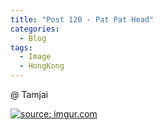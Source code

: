 ```yaml
---
title: "Post 120 - Pat Pat Head"
categories:
  - Blog
tags:
  - Image
  - HongKong
---
```


@ Tamjai 

<a href="https://imgur.com/m5Iv6Oj"><img src="https://i.imgur.com/m5Iv6Oj.jpg" title="source: imgur.com" /></a>

<script src="https://utteranc.es/client.js"
        repo="serendipityinlife/serendipityinlife.github.io"
        issue-term="pathname"
        theme="github-light"
        crossorigin="anonymous"
        async>
</script>
